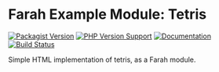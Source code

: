 Farah Example Module: Tetris
============================
[![Packagist Version](https://img.shields.io/packagist/v/slothsoft/tetris)](https://packagist.org/packages/slothsoft/tetris)
[![PHP Version Support](https://img.shields.io/packagist/php-v/slothsoft/tetris)](https://www.php.net/)
[![Documentation](https://img.shields.io/badge/docs-reference-blue.svg)](https://faulo.github.io/slothsoft-tetris/)
[![Build Status](https://travis-ci.com/Faulo/slothsoft-tetris.svg?branch=master)](https://travis-ci.com/Faulo/slothsoft-tetris)

Simple HTML implementation of tetris, as a Farah module.